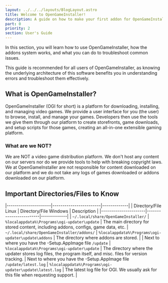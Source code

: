 ```yaml
---
layout: ../../../layouts/BlogLayout.astro
title: Welcome to OpenGameInstaller!
description: A guide on how to make your first addon for OpenGameInstaller.
part: 0
priority: 2
section: User's Guide
---
```


In this section, you will learn how to use OpenGameInstaller, how the
addons system works, and what you can do to troubleshoot common issues.

This guide is recommended for all users of OpenGameInstaller, as knowing
the underlying architecture of this software benefits you in understanding
errors and troubleshoot them effectively.

## What is OpenGameInstaller?

OpenGameInstaller (OGI for short) is a platform for downloading, installing, and managing
video games. We provide a user interface for you (the user) to browse, install, and
manage your games. Developers then use the tools we give them through our platform to create
storefronts, game downloads, and setup scripts for those games, creating an all-in-one
extensible gaming platform.

### What are we NOT?

We are NOT a video game distribution platform. We don't host any content on our servers nor
do we provide tools to help with breaking copyright laws. We at OpenGameInstaller are not
responsible for content downloaded on our platform and we do not take any logs of games downloaded
or addons downloaded on our platform.

## Important Directories/Files to Know

|----------------------|------------------------|-------------|
| Directory/File Linux | Directory/File Windows | Description |
|----------------------|------------------------|-------------|
| `~/.local/share/OpenGameInstaller/` | `%localappdata%\Programs\ogi-updater\update` | The main directory for stored content, including addons, configs, game data, etc.
| `~/.local/share/OpenGameInstaller/addons/` | `%localappdata%\Programs\ogi-updater\update\addons` | The directory where addons are stored. |
| Next to where you have the -Setup.AppImage file `/update` | `%localappdata%\Programs\ogi-updater\update` | The directory where the updater stores log files, the program itself, and misc. files for version tracking. |
Next to where you have the -Setup.AppImage file `/update/latest.log` | `%localappdata%\Programs\ogi-updater\update\latest.log` | The latest log file for OGI. We usually ask for this file when requesting support. |
